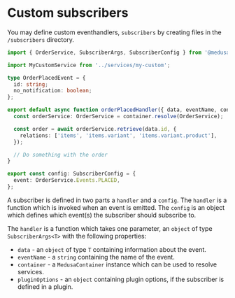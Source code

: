 # Custom subscribers

You may define custom eventhandlers, `subscribers` by creating files in the `/subscribers` directory.

```ts
import { OrderService, SubscriberArgs, SubscriberConfig } from '@medusajs/medusa';

import MyCustomService from '../services/my-custom';

type OrderPlacedEvent = {
  id: string;
  no_notification: boolean;
};

export default async function orderPlacedHandler({ data, eventName, container }: SubscriberArgs<OrderPlacedEvent>) {
  const orderService: OrderService = container.resolve(OrderService);

  const order = await orderService.retrieve(data.id, {
    relations: ['items', 'items.variant', 'items.variant.product'],
  });

  // Do something with the order
}

export const config: SubscriberConfig = {
  event: OrderService.Events.PLACED,
};
```

A subscriber is defined in two parts a `handler` and a `config`. The `handler` is a function which is invoked when an event is emitted. The `config` is an object which defines which event(s) the subscriber should subscribe to.

The `handler` is a function which takes one parameter, an `object` of type `SubscriberArgs<T>` with the following properties:

- `data` - an `object` of type `T` containing information about the event.
- `eventName` - a `string` containing the name of the event.
- `container` - a `MedusaContainer` instance which can be used to resolve services.
- `pluginOptions` - an `object` containing plugin options, if the subscriber is defined in a plugin.
